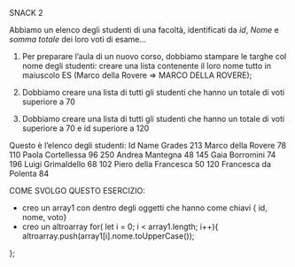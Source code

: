 SNACK 2

Abbiamo un elenco degli studenti di una facoltà, identificati da _id_, _Nome_ e _somma totale_ dei loro voti di esame...

1. Per preparare l’aula di un nuovo corso, dobbiamo stampare le targhe col nome degli studenti: creare una lista contenente il loro nome tutto in maiuscolo
ES (Marco della Rovere => MARCO DELLA ROVERE);

2. Dobbiamo creare una lista di tutti gli studenti che hanno un totale di voti superiore a 70

3. Dobbiamo creare una lista di tutti gli studenti che hanno un totale di voti superiore a 70 e id superiore a 120

Questo è l’elenco degli studenti:
Id  Name                Grades
213 Marco della Rovere      78
110 Paola Cortellessa       96
250 Andrea Mantegna         48
145 Gaia Borromini          74
196 Luigi Grimaldello       68
102 Piero della Francesca   50
120 Francesca da Polenta    84

COME SVOLGO QUESTO ESERCIZIO:

- creo un array1 con dentro degli oggetti che hanno come chiavi { id, nome, voto}
- creo un altroarray 
for( let i = 0; i < array1.length; i++){
    altroarray.push(array1[i].nome.toUpperCase());
    
};
